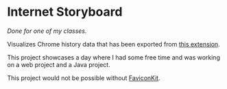 # Internet Storyboard

_Done for one of my classes._

Visualizes Chrome history data that has been exported from [this extension](https://chrome.google.com/webstore/detail/export-historybookmarks-t/dcoegfodcnjofhjfbhegcgjgapeichlf/related?hl=en).

This project showcases a day where I had some free time and was working on a web project and a Java project.

This project would not be possible without [FaviconKit](https://faviconkit.com/).
